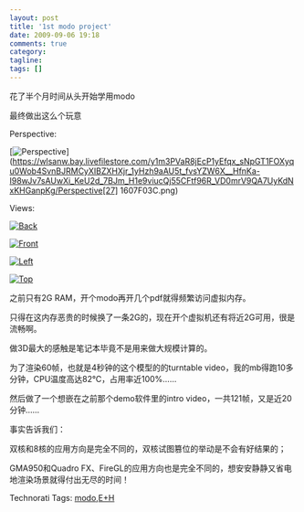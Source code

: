 ```yaml
---
layout: post
title: '1st modo project'
date: 2009-09-06 19:18
comments: true
category: 
tagline: 
tags: []
---
```

    

花了半个月时间从头开始学用modo

最终做出这么个玩意

Perspective:

[![Perspective](https://wlsanw.bay.livefilestore.com/y1mQiONMjDwG9YXsdDhVwCIlJI9l1QQTjNrAoOk--wSzUzYHcG6WNT-dxLTiD7PMd4Bk4LGzihLiygRPNZSlf0XbxjmdS0NGRsErKXT7iLAh5P6zK1Q5D075Y4htRn3UPam1BHF4OPSAsMLi9uhvIVkQg/Perspective_thumb[25].png)](https://wlsanw.bay.livefilestore.com/y1m3PVaR8jEcP1yEfqx_sNpGT1FOXyqu0Wob4SvnBJRMCyXIBZXHXjr_1yHzh9aAU5t_fvsYZW6X__HfnKa-I98wJv7sAUwXi_KeU2d_7BJm_H1e9viucQj55CFtf96R_VD0mrV9QA7UyKdNxKHGanpKg/Perspective[27] 1607F03C.png)

Views:

[![Back](https://wlsanw.bay.livefilestore.com/y1myn7kuigvimZ9FlyDhKO7KYApbkFoPjTkUgAHD_MTZkFSA7ScowZ1KBm6OMkjtRy-D6371uolMQr0IY38SigHuyw8XWWscgBIATjK2j9CYw4vS7-PLduozv897Le7lyaYpX9lQT81l1uuDl7gmfjh3g/Back_thumb.png)](https://wlsanw.bay.livefilestore.com/y1mx8RhMbbYQyJTPp1v08xMC76mb5ZHXlKR68HEl54u4ZveQD2Ae48uvGVqWpz6TcalbsiufTAZ-P-azjhuPUEijcLItoTZObUy2bYvyEqWYEMs34Co-y7YwRPJvs7KTvmOtbKaW28LRVw74SF71_-fYw/Back[2].png)

[![Front](https://wlsanw.bay.livefilestore.com/y1mUUevpdB3E0NGXmfvLD_1lahMTUjoXiihGwMsXf3faqF-shwmo8QTiStxgtgJFoBc6PFzigi4tJhUIVch0LjUFfWRJ_awP97HzZW4YyfKCNioxHg-7NzmsWmXHvf7YaIxkhDxMi3eoIEinVD9zep_kQ/Front_thumb.png)](https://wlsanw.bay.livefilestore.com/y1mtAbZ6cWJlTQTtqFRsvzBPo3hzMs7x08Ut4qSWRvx6FnJCd8aFHxE268xpLASF94vJKqmTULmvQ6St6klnvo2kY-RIicmMcx-Wq9EqLqsovLDrVazhrlSHWU99Yw0mpy8sEhXKOcN0PGWFFAFteNVMQ/Front[2].png)

[![Left](https://wlsanw.bay.livefilestore.com/y1mI3QdZYEH4p0EwBrMajH_N6f9nvKNNksqNN8JQr-zS5eP8I_UCC0fSDemtC9JUsmhf-8WWah2SgACgrBeP9XT9jeMiZXGQ6wi3YLap56vXbkhozNmmj_iOX067WjYfFcBWh4p5wmCLXlVFVRzWBp8sg/Left_thumb.png)](https://wlsanw.bay.livefilestore.com/y1mwS2xIEST8ClEBbgQ6u_rL3q6VOjuT9fBRsLHkMLmpCpyukzbxBF6rUscb8ymYBW2_m-cBubb29Gg0-7a0PqQ0uVskPKJ-YIKk-43r0kSPlw3qc7eW8QUrz22gDGl-_fdHYtuEvsfLqnTqkblL-EN6A/Left[2].png)

[![Top](https://wlsanw.bay.livefilestore.com/y1mtBes1X86tE5XcgEnTJJVMBitUYxA1kzT47Xn40uEiH102W-RUsJ47nlYIkVOgzGzAr0ooN9-4iBnafeBsC6IoOhjkHwVpJQGxy2isyF_81Gu0zb_JbZqugIQ2h87UDZ6RS9NjZ_S0eoC9i9dtYjcRA/Top_thumb.png)](https://wlsanw.bay.livefilestore.com/y1moCy1i_ElvrEcx7_OQSUHyaJNYd4I940dQjtA94qt0NnMTlNIs76UfABo2hCRFFx4O3UD0322D4gecMJ4AenJ4z8coM0LgzGHf72o8jfSW8OGOKGXg1eZznHmD8vAbfUMX2z5yF-PHUVdDYHcjjb9vw/Top[2].png)

之前只有2G RAM，开个modo再开几个pdf就得频繁访问虚拟内存。

只得在这内存恶贵的时候换了一条2G的，现在开个虚拟机还有将近2G可用，很是流畅啊。

做3D最大的感触是笔记本毕竟不是用来做大规模计算的。

为了渲染60帧，也就是4秒钟的这个模型的的turntable video，我的mb得跑10多分钟，CPU温度高达82℃，占用率近100%……

然后做了一个想嵌在之前那个demo软件里的intro video，一共121帧，又是近20分钟……

事实告诉我们：

双核和8核的应用方向是完全不同的，双核试图篡位的举动是不会有好结果的；

GMA950和Quadro FX、FireGL的应用方向也是完全不同的，想安安静静又省电地渲染场景就得付出无尽的时间！

Technorati Tags: [modo](http://technorati.com/tags/modo),[E+H](http://technorati.com/tags/E%2bH)
